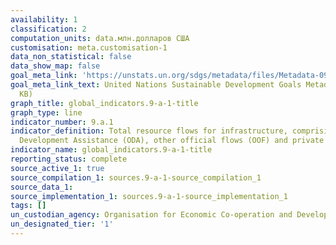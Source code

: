 ```yaml
---
availability: 1
classification: 2
computation_units: data.млн.долларов США
customisation: meta.customisation-1
data_non_statistical: false
data_show_map: false
goal_meta_link: 'https://unstats.un.org/sdgs/metadata/files/Metadata-09-0A-01.pdf '
goal_meta_link_text: United Nations Sustainable Development Goals Metadata (PDF 208
  KB)
graph_title: global_indicators.9-a-1-title
graph_type: line
indicator_number: 9.a.1
indicator_definition: Total resource flows for infrastructure, comprising Official
  Development Assistance (ODA), other official flows (OOF) and private flows
indicator_name: global_indicators.9-a-1-title
reporting_status: complete
source_active_1: true
source_compilation_1: sources.9-a-1-source_compilation_1
source_data_1:
source_implementation_1: sources.9-a-1-source_implementation_1
tags: []
un_custodian_agency: Organisation for Economic Co-operation and Development (OECD)
un_designated_tier: '1'
---
```

